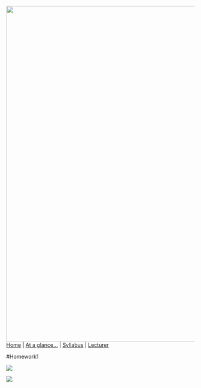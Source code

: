 [<img width=900 src="https://raw.githubusercontent.com/txt/fss16/master/img/fss16.png">](http://tiny.cc/fss2016)   
[Home](http://tiny.cc/fss2016) |
[At a glance...](OVERVIEW.md) |
[Syllabus](SYLLABUS.md) |
[Lecturer](http://menzies.us) 


#Homework1

![](http://tiny.cc/soonish)

![](http://tiny.cc/homeworkish)
